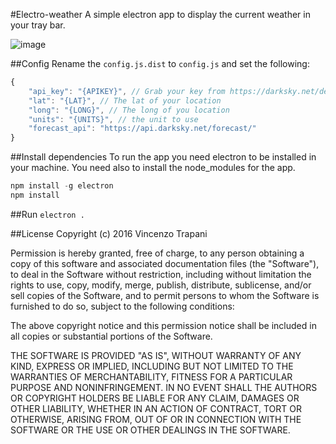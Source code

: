 #Electro-weather
A simple electron app to display the current weather in your tray bar.

![image](https://s10.postimg.org/uouzjoezt/Screen_Shot_2016_10_08_at_18_32_58.png "logo")


##Config
Rename the ```config.js.dist``` to ```config.js``` and set the following:

```js
{
	"api_key": "{APIKEY}", // Grab your key from https://darksky.net/dev/
	"lat": "{LAT}", // The lat of your location
	"long": "{LONG}", // The long of you location
	"units": "{UNITS}", // the unit to use
	"forecast_api": "https://api.darksky.net/forecast/"
}
```


##Install dependencies
To run the app you need electron to be installed in your machine. You need also to install the node_modules for the app.

```js
npm install -g electron
npm install
```

##Run
```electron .```

##License
Copyright (c) 2016 Vincenzo Trapani

Permission is hereby granted, free of charge, to any person obtaining a copy of this software and associated documentation files (the "Software"), to deal in the Software without restriction, including without limitation the rights to use, copy, modify, merge, publish, distribute, sublicense, and/or sell copies of the Software, and to permit persons to whom the Software is furnished to do so, subject to the following conditions:

The above copyright notice and this permission notice shall be included in all copies or substantial portions of the Software.

THE SOFTWARE IS PROVIDED "AS IS", WITHOUT WARRANTY OF ANY KIND, EXPRESS OR IMPLIED, INCLUDING BUT NOT LIMITED TO THE WARRANTIES OF MERCHANTABILITY, FITNESS FOR A PARTICULAR PURPOSE AND NONINFRINGEMENT. IN NO EVENT SHALL THE AUTHORS OR COPYRIGHT HOLDERS BE LIABLE FOR ANY CLAIM, DAMAGES OR OTHER LIABILITY, WHETHER IN AN ACTION OF CONTRACT, TORT OR OTHERWISE, ARISING FROM, OUT OF OR IN CONNECTION WITH THE SOFTWARE OR THE USE OR OTHER DEALINGS IN THE SOFTWARE.
